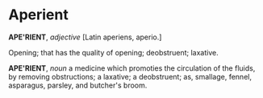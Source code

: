 # Aperient

**APE'RIENT**, _adjective_ \[Latin aperiens, aperio.\]

Opening; that has the quality of opening; deobstruent; laxative.

**APE'RIENT**, _noun_ a medicine which promoties the circulation of the fluids, by removing obstructions; a laxative; a deobstruent; as, smallage, fennel, asparagus, parsley, and butcher's broom.